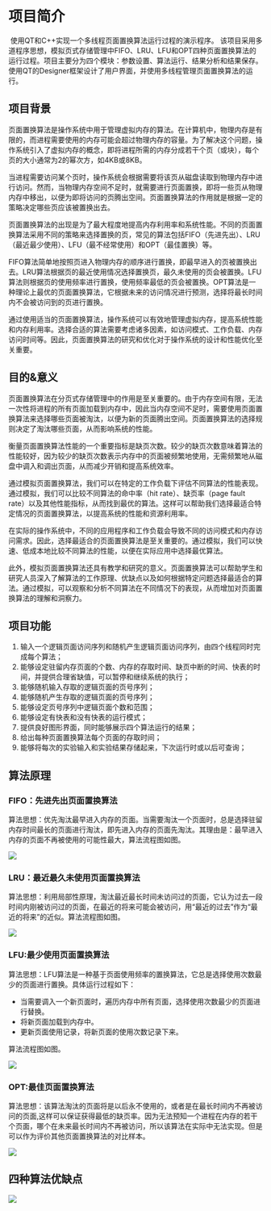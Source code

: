 # 项目简介

​	使用QT和C++实现一个多线程页面置换算法运行过程的演示程序。 该项目采用多道程序思想，模拟页式存储管理中FIFO、LRU、LFU和OPT四种页面置换算法的运行过程。项目主要分为四个模块：参数设置、算法运行、结果分析和结果保存。使用QT的Designer框架设计了用户界面，并使用多线程管理页面置换算法的运行。

## 项目背景

​	页面置换算法是操作系统中用于管理虚拟内存的算法。在计算机中，物理内存是有限的，而进程需要使用的内存可能会超过物理内存的容量。为了解决这个问题，操作系统引入了虚拟内存的概念，即将进程所需的内存分成若干个页（或块），每个页的大小通常为2的幂次方，如4KB或8KB。

​	当进程需要访问某个页时，操作系统会根据需要将该页从磁盘读取到物理内存中进行访问。然而，当物理内存空间不足时，就需要进行页面置换，即将一些页从物理内存中移出，以便为即将访问的页腾出空间。页面置换算法的作用就是根据一定的策略决定哪些页应该被置换出去。

​	页面置换算法的出现是为了最大程度地提高内存利用率和系统性能。不同的页面置换算法采用不同的策略来选择置换的页，常见的算法包括FIFO（先进先出）、LRU（最近最少使用）、LFU（最不经常使用）和OPT（最佳置换）等。

​	FIFO算法简单地按照页进入物理内存的顺序进行置换，即最早进入的页被置换出去。LRU算法根据页的最近使用情况选择置换页，最久未使用的页会被置换。LFU算法则根据页的使用频率进行置换，使用频率最低的页会被置换。OPT算法是一种理论上最优的页面置换算法，它根据未来的访问情况进行预测，选择将最长时间内不会被访问到的页进行置换。

​	通过使用适当的页面置换算法，操作系统可以有效地管理虚拟内存，提高系统性能和内存利用率。选择合适的算法需要考虑诸多因素，如访问模式、工作负载、内存访问时间等。因此，页面置换算法的研究和优化对于操作系统的设计和性能优化至关重要。

## 目的&意义

​	页面置换算法在分页式存储管理中的作用是至关重要的。由于内存空间有限，无法一次性将进程的所有页面加载到内存中，因此当内存空间不足时，需要使用页面置换算法来选择哪些页面被淘汰，以便为新的页面腾出空间。页面置换算法的选择规则决定了淘汰哪些页面，从而影响系统的性能。

​	衡量页面置换算法性能的一个重要指标是缺页次数。较少的缺页次数意味着算法的性能较好，因为较少的缺页次数表示内存中的页面被频繁地使用，无需频繁地从磁盘中调入和调出页面，从而减少开销和提高系统效率。

​	通过模拟页面置换算法，我们可以在特定的工作负载下评估不同算法的性能表现。通过模拟，我们可以比较不同算法的命中率（hit rate）、缺页率（page fault rate）以及其他性能指标，从而找到最优的算法。这样可以帮助我们选择最适合特定情况的页面置换算法，以提高系统的性能和资源利用率。

​	在实际的操作系统中，不同的应用程序和工作负载会导致不同的访问模式和内存访问需求。因此，选择最适合的页面置换算法是至关重要的。通过模拟，我们可以快速、低成本地比较不同算法的性能，以便在实际应用中选择最优算法。

​	此外，模拟页面置换算法还具有教学和研究的意义。页面置换算法可以帮助学生和研究人员深入了解算法的工作原理、优缺点以及如何根据特定问题选择最适合的算法。通过模拟，可以观察和分析不同算法在不同情况下的表现，从而增加对页面置换算法的理解和洞察力。

## 项目功能

1. 输入一个逻辑页面访问序列和随机产生逻辑页面访问序列，由四个线程同时完成每个算法；
2. 能够设定驻留内存页面的个数、内存的存取时间、缺页中断的时间、快表的时间，并提供合理省缺值，可以暂停和继续系统的执行；
3. 能够随机输入存取的逻辑页面的页号序列；
4. 能够随机产生存取的逻辑页面的页号序列；
5. 能够设定页号序列中逻辑页面个数和范围；
6. 能够设定有快表和没有快表的运行模式；
7. 提供良好图形界面，同时能够展示四个算法运行的结果；
8. 给出每种页面置换算法每个页面的存取时间；
9. 能够将每次的实验输入和实验结果存储起来，下次运行时或以后可查询；

## 算法原理

### FIFO：先进先出页面置换算法

​	算法思想：优先淘汰最早进入内存的页面。当需要淘汰一个页面时，总是选择驻留内存时间最长的页面进行淘汰，即先进入内存的页面先淘汰。其理由是：最早进入内存的页面不再被使用的可能性最大，算法流程图如图。

![](image_README/图片1.png)

### LRU：最近最久未使用页面置换算法

​	算法思想：利用局部性原理，淘汰最近最长时间未访问过的页面，它认为过去一段时间内刚被访问过的页面，在最近的将来可能会被访问，用“最近的过去”作为“最近的将来”的近似。算法流程图如图。

![](image_README/图片2.png)

### LFU:最少使用页面置换算法

​	算法思想：LFU算法是一种基于页面使用频率的置换算法，它总是选择使用次数最少的页面进行置换。具体运行过程如下：

- 当需要调入一个新页面时，遍历内存中所有页面，选择使用次数最少的页面进行替换。
- 将新页面加载到内存中。
- 更新页面使用记录，将新页面的使用次数记录下来。

算法流程图如图。

![](image_README/图片3.png)

### OPT:最佳页面置换算法

​	算法思想：该算法淘汰的页面将是以后永不使用的，或者是在最长时间内不再被访问的页面,这样可以保证获得最低的缺页率。因为无法预知一个进程在内存的若干个页面，哪个在未来最长时间内不再被访问，所以该算法在实际中无法实现。但是可以作为评价其他页面置换算法的对比样本。

![](image_README/图片4.png)

## 四种算法优缺点

![](image_README/图片5.png)

